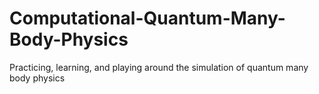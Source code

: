# Computational-Quantum-Many-Body-Physics
Practicing, learning, and playing around the simulation of quantum many body physics
